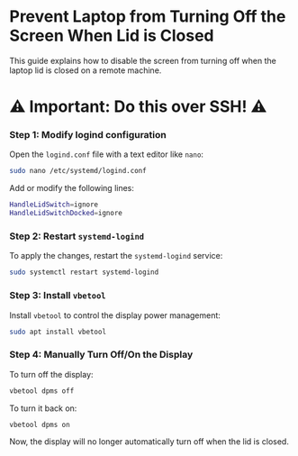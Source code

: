 # Prevent Laptop from Turning Off the Screen When Lid is Closed

This guide explains how to disable the screen from turning off when the laptop lid is closed on a remote machine.
# ⚠️ Important: Do this over SSH! ⚠️

### Step 1: Modify logind configuration

Open the `logind.conf` file with a text editor like `nano`:

```bash
sudo nano /etc/systemd/logind.conf
```

Add or modify the following lines:

```bash
HandleLidSwitch=ignore
HandleLidSwitchDocked=ignore
```

### Step 2: Restart `systemd-logind`

To apply the changes, restart the `systemd-logind` service:

```bash
sudo systemctl restart systemd-logind
```

### Step 3: Install `vbetool`

Install `vbetool` to control the display power management:

```bash
sudo apt install vbetool
```

### Step 4: Manually Turn Off/On the Display

To turn off the display:

```bash
vbetool dpms off
```

To turn it back on:

```bash
vbetool dpms on
```

Now, the display will no longer automatically turn off when the lid is closed.
